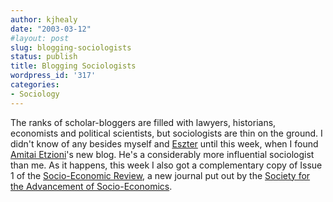 ```yaml
---
author: kjhealy
date: "2003-03-12"
#layout: post
slug: blogging-sociologists
status: publish
title: Blogging Sociologists
wordpress_id: '317'
categories:
- Sociology
---
```


The ranks of scholar-bloggers are filled with lawyers, historians, economists and political scientists, but sociologists are thin on the ground. I didn't know of any besides myself and [Eszter](http://www.esztersblog.com) until this week, when I found [Amitai Etzioni](http://www.amitai-notes.com/blog/ "Amitai Etzioni Notes")'s new blog. He's a considerably more influential sociologist than me. As it happens, this week I also got a complementary copy of Issue 1 of the [Socio-Economic Review](http://www3.oup.co.uk/jnls/list/soceco/scope/), a new journal put out by the [Society for the Advancement of Socio-Economics](http://www.sase.org/homepage.html).
